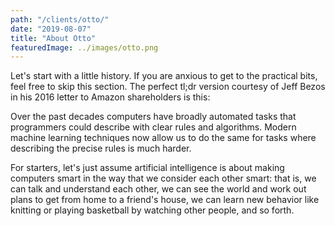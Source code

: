 ```yaml
---
path: "/clients/otto/"
date: "2019-08-07"
title: "About Otto"
featuredImage: ../images/otto.png
---
```



Let's start with a little history. If you are anxious to get to the practical bits, feel free to skip this section. The perfect tl;dr version courtesy of Jeff Bezos in his 2016 letter to Amazon shareholders is this:

Over the past decades computers have broadly automated tasks that programmers could describe with clear rules and algorithms. Modern machine learning techniques now allow us to do the same for tasks where describing the precise rules is much harder.

For starters, let's just assume artificial intelligence is about making computers smart in the way that we consider each other smart: that is, we can talk and understand each other, we can see the world and work out plans to get from home to a friend's house, we can learn new behavior like knitting or playing basketball by watching other people, and so forth.
